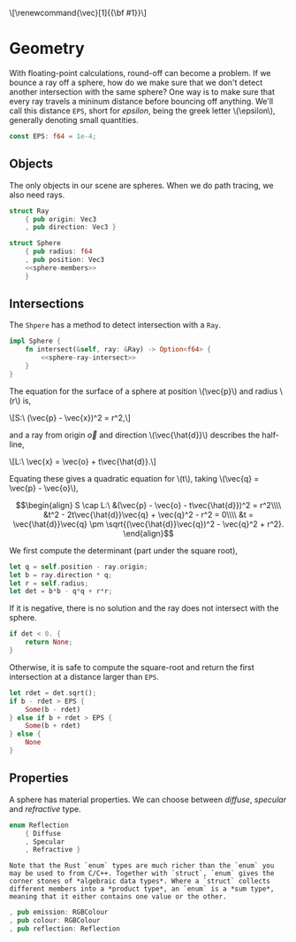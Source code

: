 \\[\renewcommand{\vec}[1]{{\bf #1}}\\]

# Geometry
With floating-point calculations, round-off can become a problem. If we bounce a ray off a sphere, how do we make sure that we don't detect another intersection with the same sphere? One way is to make sure that every ray travels a mininum distance before bouncing off anything. We'll call this distance `EPS`, short for *epsilon*, being the greek letter \\(\epsilon\\), generally denoting small quantities.

```rust #constants
const EPS: f64 = 1e-4;
```

## Objects
The only objects in our scene are spheres. When we do path tracing, we also need rays.

```rust #ray
struct Ray
    { pub origin: Vec3
    , pub direction: Vec3 }
```

```rust #sphere
struct Sphere
    { pub radius: f64
    , pub position: Vec3
    <<sphere-members>>
    }
```

## Intersections
The `Shpere` has a method to detect intersection with a `Ray`.

```rust #sphere
impl Sphere {
    fn intersect(&self, ray: &Ray) -> Option<f64> {
        <<sphere-ray-intersect>>
    }
}
```

The equation for the surface of a sphere at position \\(\vec{p}\\) and radius \\(r\\) is,

\\[S:\ (\vec{p} - \vec{x})^2 = r^2,\\]

and a ray from origin $\vec{o}$ and direction \\(\vec{\hat{d}}\\) describes the half-line,

\\[L:\ \vec{x} = \vec{o} + t\vec{\hat{d}}.\\]

Equating these gives a quadratic equation for \\(t\\), taking \\(\vec{q} = \vec{p} - \vec{o}\\),

$$\begin{align}
S \cap L:\ &(\vec{p} - \vec{o} - t\vec{\hat{d}})^2 = r^2\\\\
           &t^2 - 2t\vec{\hat{d}}\vec{q} + \vec{q}^2 - r^2 = 0\\\\
           &t = \vec{\hat{d}}\vec{q} \pm \sqrt{(\vec{\hat{d}}\vec{q})^2 - \vec{q}^2 + r^2}.
\end{align}$$

We first compute the determinant (part under the square root),

```rust #sphere-ray-intersect
let q = self.position - ray.origin;
let b = ray.direction * q;
let r = self.radius;
let det = b*b - q*q + r*r;
```

If it is negative, there is no solution and the ray does not intersect with the sphere.

```rust #sphere-ray-intersect
if det < 0. {
    return None;
}
```

Otherwise, it is safe to compute the square-root and return the first intersection at a distance larger than `EPS`.

```rust #sphere-ray-intersect
let rdet = det.sqrt();
if b - rdet > EPS {
    Some(b - rdet)
} else if b + rdet > EPS {
    Some(b + rdet)
} else {
    None
}
```

## Properties
A sphere has material properties. We can choose between *diffuse*, *specular* and *refractive* type.

```rust #material
enum Reflection
    { Diffuse
    , Specular
    , Refractive }
```

```admonish info title="Sum types"
Note that the Rust `enum` types are much richer than the `enum` you may be used to from C/C++. Together with `struct`, `enum` gives the corner stones of *algebraic data types*. Where a `struct` collects different members into a *product type*, an `enum` is a *sum type*, meaning that it either contains one value or the other.
```

```rust #sphere-members
, pub emission: RGBColour
, pub colour: RGBColour
, pub reflection: Reflection
```
